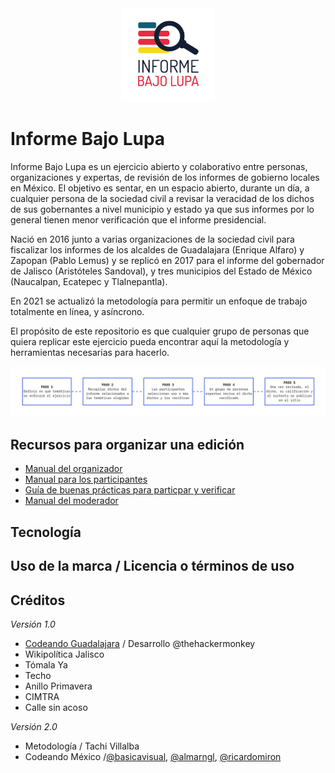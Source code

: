 <div style="text-align:center"><img width="150" src="img/logo.png" /></div>

# Informe Bajo Lupa 

Informe Bajo Lupa es un ejercicio abierto y colaborativo entre personas, organizaciones y expertas, de revisión de los informes de gobierno locales en México. El objetivo es sentar, en un espacio abierto, durante un día, a cualquier persona de la sociedad civil a revisar la veracidad de los dichos de sus gobernantes a nivel municipio y estado ya que sus informes por lo general tienen menor verificación que el informe presidencial.

Nació en 2016 junto a varias organizaciones de la sociedad civil para fiscalizar los informes de los alcaldes de Guadalajara (Enrique Alfaro) y Zapopan (Pablo Lemus) y se replicó en 2017 para el informe del gobernador de Jalisco (Aristóteles Sandoval), y tres municipios del Estado de México (Naucalpan, Ecatepec y Tlalnepantla). 

En 2021 se actualizó la metodología para permitir un enfoque de trabajo totalmente en línea, y asíncrono.

El propósito de este repositorio es que cualquier grupo de personas que quiera replicar este ejercicio pueda encontrar aquí la metodología y herramientas necesarias para hacerlo.

![](/img/diagrama_general.jpg)

## Recursos para organizar una edición

- [Manual del organizador](/docs/manual_organizador.md)
- [Manual para los participantes](/docs/manual_participantes.md)
- [Guía de buenas prácticas para particpar y verificar](guia_buenas_practicas.md)
- [Manual del moderador](/docs/manual_moderador.md)

## Tecnología

## Uso de la marca / Licencia o términos de uso

## Créditos

_Versión 1.0_
- [Codeando Guadalajara](https://github.com/CodeandoGuadalajara/informebajolupa) / Desarrollo @thehackermonkey
- Wikipolítica Jalisco
- Tómala Ya
- Techo
- Anillo Primavera
- CIMTRA
- Calle sin acoso

_Versión 2.0_
- Metodología / Tachi Villalba
- Codeando México /[@basicavisual](https://github.com/basicavisual/), [@almarngl](https://github.com/almarngl/), [@ricardomiron](https://github.com/ricardomiron/)

